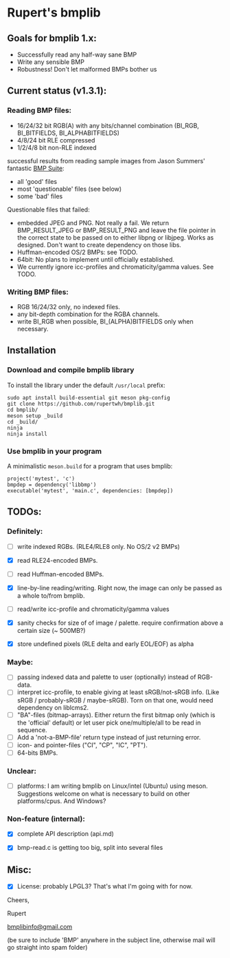 
# Rupert's bmplib

## Goals for bmplib 1.x:
- Successfully read any half-way sane BMP
- Write any sensible BMP
- Robustness! Don't let malformed BMPs bother us

## Current status (v1.3.1):
### Reading BMP files:
  - 16/24/32 bit RGB(A) with any bits/channel combination (BI_RGB, BI_BITFIELDS, BI_ALPHABITFIELDS)
  - 4/8/24 bit RLE compressed
  - 1/2/4/8 bit non-RLE indexed

  successful results from reading sample images from Jason Summers'
  fantastic [BMP Suite](https://entropymine.com/jason/bmpsuite/):
   - all 'good' files
   - most 'questionable' files (see below)
   - some 'bad' files

  Questionable files that failed:
  - embedded JPEG and PNG. Not really a fail. We return BMP_RESULT_JPEG or
    BMP_RESULT_PNG and leave the file pointer in the correct state
    to be passed on to either libpng or libjpeg. Works as designed. Don't
    want to create dependency on those libs.
  - Huffman-encoded OS/2 BMPs: see TODO.
  - 64bit: No plans to implement until officially established.
  - We currently ignore icc-profiles and chromaticity/gamma
    values. See TODO.


### Writing BMP files:
  - RGB 16/24/32 only, no indexed files.
  - any bit-depth combination for the RGBA channels.
  - write BI_RGB when possible, BI_(ALPHA)BITFIELDS only when
    necessary.


## Installation

### Download and compile bmplib library
To install the library under the default `/usr/local` prefix:
```
sudo apt install build-essential git meson pkg-config
git clone https://github.com/rupertwh/bmplib.git
cd bmplib/
meson setup _build
cd _build/
ninja
ninja install
```

### Use bmplib in your program
A minimalistic `meson.build` for a program that uses bmplib:
```
project('mytest', 'c')
bmpdep = dependency('libbmp')
executable('mytest', 'main.c', dependencies: [bmpdep])
```


## TODOs:
### Definitely:
   - [ ] write indexed RGBs. (RLE4/RLE8 only. No OS/2 v2 BMPs)
   - [x] read RLE24-encoded BMPs.
   - [ ] read Huffman-encoded BMPs.
   - [x] line-by-line reading/writing. Right now, the image can only be
     passed as a whole to/from bmplib.
   - [ ] read/write icc-profile and chromaticity/gamma values
   - [x] sanity checks for size of of image / palette. require confirmation
     above a certain size (~ 500MB?)
   - [x] store undefined pixels (RLE delta and early EOL/EOF) as alpha


### Maybe:
   - [ ] passing indexed data and palette to user (optionally) instead of
     RGB-data.
   - [ ] interpret icc-profile, to enable giving at least sRGB/not-sRGB info.
     (Like sRGB / probably-sRGB / maybe-sRGB). Torn on that one, would
     need dependency on liblcms2.
   - [ ] "BA"-files (bitmap-arrays). Either return the first bitmap only
     (which is the 'official' default) or let user pick one/multiple/all
     to be read in sequence.
   - [ ] Add a 'not-a-BMP-file' return type instead of just returning error.
   - [ ] icon- and pointer-files ("CI", "CP", "IC", "PT").
   - [ ] 64-bits BMPs.

### Unclear:
   - [ ] platforms: I am writing bmplib on Linux/intel (Ubuntu) using meson.
     Suggestions welcome on what is necessary to build on other
     platforms/cpus. And Windows?


### Non-feature (internal):
   - [x] complete API description (api.md)
   - [x] bmp-read.c is getting too big, split into several files




## Misc:
- [x] License: probably LPGL3? That's what I'm going with for now.



Cheers,

Rupert

bmplibinfo@gmail.com

(be sure to include 'BMP' anywhere in the subject line, otherwise mail will
go straight into spam folder)
